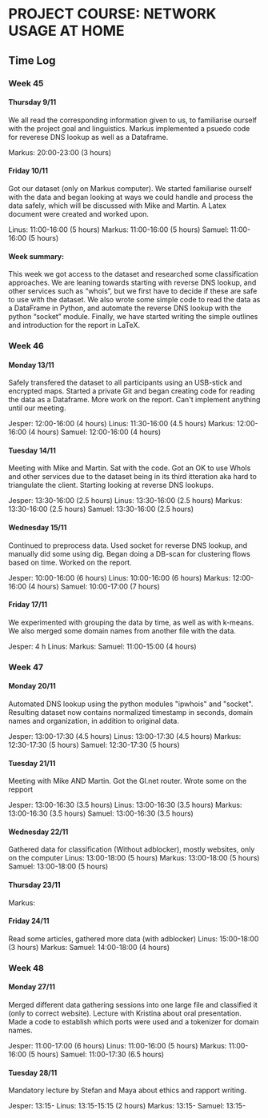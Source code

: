 # PROJECT COURSE: NETWORK USAGE AT HOME

## Time Log

### Week 45
#### Thursday 9/11
We all read the corresponding information given to us, to familiarise ourself with the project goal and linguistics. Markus implemented a psuedo code for reverese DNS lookup as well as a Dataframe.

Markus: 20:00-23:00 (3 hours)


#### Friday 10/11
Got our dataset (only on Markus computer). We started familiarise ourself with the data and began looking at ways we could handle and process the data safely, which will be discussed with Mike and Martin. A Latex document were created and worked upon.

Linus: 11:00-16:00 (5 hours)
Markus: 11:00-16:00 (5 hours)
Samuel: 11:00-16:00 (5 hours)

#### Week summary:
This week we got access to the dataset and researched some classification approaches. We are leaning towards starting with reverse DNS lookup, and other services such as “whois”, but we first have to decide if these are safe to use with the dataset. 
We also wrote some simple code to read the data as a DataFrame in Python, and automate the reverse DNS lookup with the python “socket” module.
Finally, we have started writing the simple outlines and introduction for the report in LaTeX.

### Week 46
#### Monday 13/11
Safely transfered the dataset to all participants using an USB-stick and encrypted maps. Started a private Git and began creating code for reading the data as a Dataframe. More work on the report. Can't implement anything until our meeting.

Jesper: 12:00-16:00 (4 hours)
Linus: 11:30-16:00 (4.5 hours)
Markus: 12:00-16:00 (4 hours)
Samuel: 12:00-16:00 (4 hours)

#### Tuesday 14/11
Meeting with Mike and Martin. Sat with the code. Got an OK to use WhoIs and other services due to the dataset being in its third itteration aka hard to triangulate the client. Starting looking at reverse DNS lookups.

Jesper: 13:30-16:00 (2.5 hours)
Linus: 13:30-16:00 (2.5 hours)
Markus: 13:30-16:00 (2.5 hours)
Samuel: 13:30-16:00 (2.5 hours)

#### Wednesday 15/11
Continued to preprocess data. Used socket for reverse DNS lookup, and manually did some using dig. Began doing a DB-scan for clustering flows based on time. Worked on the report.

Jesper: 10:00-16:00 (6 hours)
Linus: 10:00-16:00 (6 hours)
Markus: 12:00-16:00 (4 hours)
Samuel: 10:00-17:00 (7 hours)

#### Friday 17/11
We experimented with grouping the data by time, as well as with k-means. We also merged some domain names from another file with the data.

Jesper: 4 h
Linus: 
Markus: 
Samuel: 11:00-15:00 (4 hours)

### Week 47

#### Monday 20/11
Automated DNS lookup using the python modules "ipwhois" and "socket". Resulting dataset now contains normalized timestamp in seconds, domain names and organization, in addition to original data.

Jesper: 13:00-17:30 (4.5 hours)
Linus: 13:00-17:30 (4.5 hours)
Markus: 12:30-17:30 (5 hours)
Samuel: 12:30-17:30 (5 hours)

#### Tuesday 21/11
Meeting with Mike AND Martin. Got the Gl.net router. Wrote some on the repport

Jesper: 13:00-16:30 (3.5 hours)
Linus: 13:00-16:30 (3.5 hours)
Markus: 13:00-16:30 (3.5 hours)
Samuel: 13:00-16:30 (3.5 hours)

#### Wednesday 22/11
Gathered data for classification (Without adblocker), mostly websites, only on the computer
Linus: 13:00-18:00 (5 hours)
Markus: 13:00-18:00 (5 hours)
Samuel: 13:00-18:00 (5 hours)

#### Thursday 23/11

Markus:

#### Friday 24/11
Read some articles, gathered more data (with adblocker)
Linus: 15:00-18:00 (3 hours)
Markus:
Samuel: 14:00-18:00 (4 hours)

### Week 48

#### Monday 27/11
Merged different data gathering sessions into one large file and classified it (only to correct website). Lecture with Kristina about oral presentation. Made a code to establish which ports were used and a tokenizer for domain names.

Jesper: 11:00-17:00 (6 hours)
Linus: 11:00-16:00 (5 hours)
Markus: 11:00-16:00 (5 hours)
Samuel: 11:00-17:30 (6.5 hours)

#### Tuesday 28/11
Mandatory lecture by Stefan and Maya about ethics and rapport writing. 

Jesper: 13:15-
Linus: 13:15-15:15 (2 hours)
Markus: 13:15-
Samuel: 13:15-
